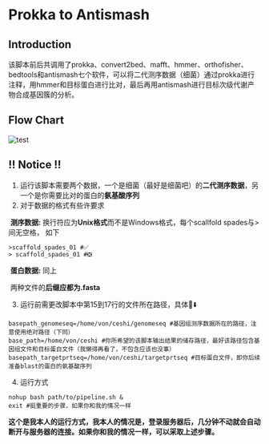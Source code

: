 # Prokka to Antismash

## Introduction

该脚本前后共调用了prokka、convert2bed、mafft、hmmer、orthofisher、bedtools和antismash七个软件，可以将二代测序数据（细菌）通过prokka进行注释，用hmmer和目标蛋白进行比对，最后再用antismash进行目标次级代谢产物合成基因簇的分析。

## Flow Chart

![test](https://user-images.githubusercontent.com/103515667/188831579-e62e045c-424b-47f8-a37d-b5d3d467f37d.jpg)

## **!! Notice !!**

1. 运行该脚本需要两个数据，一个是细菌（最好是细菌吧）的**二代测序数据**，另一个是你需要比对的蛋白的**氨基酸序列**
1. 对于数据的格式有些许要求

​		**测序数据:** 换行符应为**Unix格式**而不是Windows格式，每个scallfold spades与>间无空格，						   如下

```shell
>scaffold_spades_01 #✅
> scaffold_spades_01 #❎
```

​		**蛋白数据:** 同上

​		两种文件的**后缀应都为.fasta**

3. 运行前需更改脚本中第15到17行的文件所在路径，具体👀⬇️

```shell
basepath_genomeseq=/home/von/ceshi/genomeseq #基因组测序数据所在的路径，注意使用绝对路径（下同）
base_path=/home/von/ceshi #你所希望的该脚本输出结果的储存路径，最好该路径包含基因组文件和目标蛋白文件（我懒得再看了，不包含应该也没事）
basepath_targetprtseq=/home/von/ceshi/targetprtseq #目标蛋白文件，即你后续准备blast的蛋白的氨基酸序列
```

4. 运行方式

```shell
nohup bash path/to/pipeline.sh &
exit #挺重要的步骤，如果你和我的情况一样
```

**这个是我本人的运行方式，我本人的情况是，登录服务器后，几分钟不动就会自动断开与服务器的连接。如果你和我的情况一样，可以采取上述步骤。**
